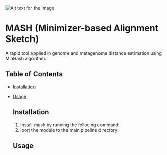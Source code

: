![Alt text for the image](https://github.com/amutheo/nf-core-hackathon-2025/blob/amutheo-patch-1/modules/mash/Mash..png)

# MASH (Minimizer-based Alignment Sketch)
A rapid tool applied in genome and metagenome distance estimation using MinHash algorithm. 

## Table of Contents
- [Installation](#Installation)
- [Usage](#Usage)

  ## Installation
  1. Install mash by running the folloeing command:
  2. Iport the module to the main pipeline directory:
  
  ## Usage
  
  
